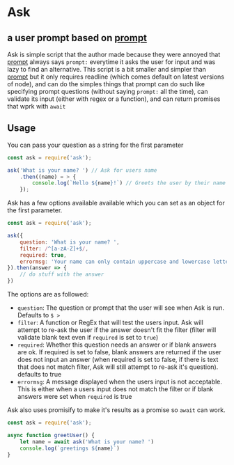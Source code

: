 # Ask
## a user prompt based on [prompt](https://www.npmjs.com/package/prompt)

Ask is simple script that the author made because they were annoyed that [prompt](https://www.npmjs.com/package/prompt) always says `prompt:` everytime it asks the user for input and was lazy to find an alternative. This script is a bit smaller and simpler than [prompt](https://www.npmjs.com/package/prompt) but it only requires readline (which comes default on latest versions of node), and can do the simples things that prompt can do such like specifying prompt questions (without saying `prompt:` all the time), can validate its input (either with regex or a function), and can return promises that wprk with `await`

## Usage
You can pass your question as a string for the first parameter
```javascript
const ask = require('ask');

ask('What is your name? ') // Ask for users name
    .then((name) = > {
        console.log(`Hello ${name}!`) // Greets the user by their name
    });
```
Ask has a few options available available which you can set as an object for the first parameter.
```javascript
const ask = require('ask');

ask({
    question: 'What is your name? ',
    filter: /^[a-zA-Z]+$/,
    required: true,
    errormsg: 'Your name can only contain uppercase and lowercase letters'
}).then(answer => {
    // do stuff with the answer
})
```
The options are as followed:
* `question`: The question or prompt that the user will see when Ask is run. Defaults to `$ > `
* `filter`: A function or RegEx that will test the users input. Ask will attempt to re-ask the user if the answer doesn't fit the filter (filter will validate blank text even if `required` is set to `true`)
* `required`: Whether this question needs an answer or if blank answers are ok. If required is set to false, blank answers are returned if the user does not input an answer (when required is set to false, if there is text that does not match filter, Ask will still attempt to re-ask it's question). defaults to true
* `errormsg`: A message displayed when the users input is not acceptable. This is either when a users input does not match the filter or if blank answers were set when `required` is true

Ask also uses promisify to make it's results as a promise so `await` can work.
```javascript
const ask = require('ask');

async function greetUser() {
    let name = await ask('What is your name? ')
    console.log(`greetings ${name}`)
}
```